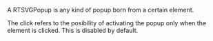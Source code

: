 A RTSVGPopup is any kind of popup born from a certain element.

The click refers to the posibility of activating the popup only when the element is clicked. This is disabled by default.